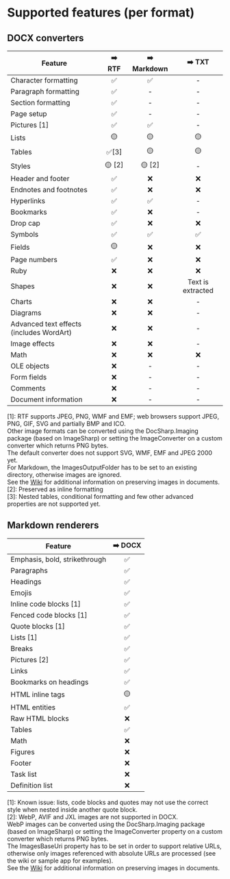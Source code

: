 # Supported features (per format)

## DOCX converters

| Feature       | ➡️ RTF | ➡️ Markdown | ➡️ TXT
| ------------- | :-----: | :---------: | :-----: |
| Character formatting | ✅ | ✅ | - |
| Paragraph formatting | ✅ | - | - |
| Section formatting   | ✅ | - | - |
| Page setup   | ✅ | - | - |
| Pictures [1] | ✅ | ✅ | - |
| Lists    | 🟡 | 🟡 | 🟡 |
| Tables   | ✅[3] | 🟡 | 🟡 |
| Styles   | 🟡 [2] | 🟡 [2] | - |
| Header and footer | ✅ | ❌ | ❌ |
| Endnotes and footnotes | ✅ | ❌ | ❌ |
| Hyperlinks | ✅ | ✅ | - |
| Bookmarks | ✅ | ❌ | - |
| Drop cap | ✅ | ❌ | ❌ |
| Symbols | ✅ | ✅ | ✅ |
| Fields | 🟡 | ❌ | ❌ |
| Page numbers | ✅ | ❌ | ❌ |
| Ruby | ❌ | ❌ | ❌ |
| Shapes | ❌ | ❌ | Text is extracted |
| Charts | ❌ | ❌ | - |
| Diagrams | ❌ | ❌ | - |
| Advanced text effects (includes WordArt) | ❌ | ❌ | - |
| Image effects | ❌ | ❌ | - |
| Math | ❌ | ❌ | ❌ |
| OLE objects | ❌ | - | - |
| Form fields | ❌ | - | - |
| Comments | ❌ | - | - |
| Document information | ❌ | - | - |

[1]: RTF supports JPEG, PNG, WMF and EMF; web browsers support JPEG, PNG, GIF, SVG and partially BMP and ICO.  
Other image formats can be converted using the DocSharp.Imaging package (based on ImageSharp) or setting the ImageConverter on a custom converter which returns PNG bytes.  
The default converter does not support SVG, WMF, EMF and JPEG 2000 yet.  
For Markdown, the ImagesOutputFolder has to be set to an existing directory, otherwise images are ignored.  
See the [Wiki](https://github.com/manfromarce/DocSharp/wiki) for additional information on preserving images in documents.
[2]: Preserved as inline formatting  
[3]: Nested tables, conditional formatting and few other advanced properties are not supported yet.

## Markdown renderers

| Feature       | ➡️ DOCX | 
| ------------- | :-----: |
| Emphasis, bold, strikethrough | ✅ |
| Paragraphs | ✅ |
| Headings | ✅ |
| Emojis | ✅ |
| Inline code blocks [1] | ✅ |
| Fenced code blocks [1] | ✅ |
| Quote blocks [1] | ✅ |
| Lists [1] | ✅ |
| Breaks | ✅ |
| Pictures [2] | ✅ |
| Links | ✅ |
| Bookmarks on headings | ✅ |
| HTML inline tags | 🟡 |
| HTML entities | ✅ |
| Raw HTML blocks | ❌ |
| Tables | ✅ |
| Math | ❌ |
| Figures | ❌ |
| Footer | ❌ |
| Task list | ❌ |
| Definition list | ❌ |

[1]: Known issue: lists, code blocks and quotes may not use the correct style when nested inside another quote block.  
[2]: WebP, AVIF and JXL images are not supported in DOCX.  
WebP images can be converted using the DocSharp.Imaging package (based on ImageSharp) or setting the ImageConverter property on a custom converter which returns PNG bytes.  
The ImagesBaseUri property has to be set in order to support relative URLs, otherwise only images referenced with absolute URLs are processed (see the wiki or sample app for examples).  
See the [Wiki](https://github.com/manfromarce/DocSharp/wiki) for additional information on preserving images in documents.